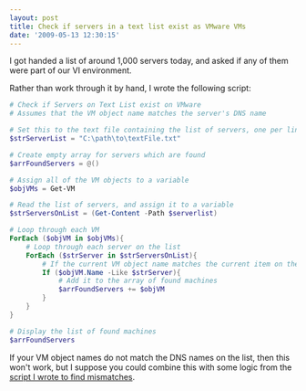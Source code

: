 ```yaml
---
layout: post
title: Check if servers in a text list exist as VMware VMs
date: '2009-05-13 12:30:15'
---
```



I got handed a list of around 1,000 servers today, and asked if any of them were part of our VI environment.

Rather than work through it by hand, I wrote the following script:

```powershell
# Check if Servers on Text List exist on VMware
# Assumes that the VM object name matches the server's DNS name

# Set this to the text file containing the list of servers, one per line
$strServerList = "C:\path\to\textFile.txt"

# Create empty array for servers which are found
$arrFoundServers = @()

# Assign all of the VM objects to a variable
$objVMs = Get-VM

# Read the list of servers, and assign it to a variable
$strServersOnList = (Get-Content -Path $serverlist)

# Loop through each VM
ForEach ($objVM in $objVMs){
	# Loop through each server on the list
	ForEach ($strServer in $strServersOnList){
		# If the current VM object name matches the current item on the list
		If ($objVM.Name -Like $strServer){
			# Add it to the array of found machines
			$arrFoundServers += $objVM
		}
	}
}

# Display the list of found machines
$arrFoundServers
```

If your VM object names do not match the DNS names on the list, then this won't work, but I suppose you could combine this with some logic from the [script I wrote to find mismatches](http://ben.neise.co.uk/index.php/2009/03/vm-object-dns-name-mismatches/).



